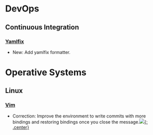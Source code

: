 # DevOps

## Continuous Integration

### [Yamlfix](yamlfix.md)

* New: Add yamlfix formatter.

# Operative Systems

## Linux

### [Vim](vim.md)

* Correction: Improve the environment to write commits with more bindings and restoring bindings once you close the message.[![](not-by-ai.svg){: .center}](https://notbyai.fyi)
